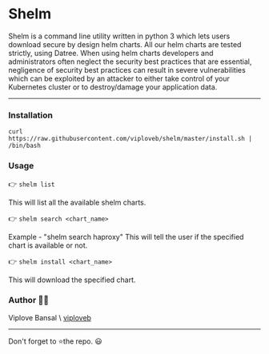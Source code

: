 # Shelm

Shelm is a command line utility written in python 3 which lets users download secure by design helm charts. All our helm charts are tested strictly, using Datree.
When using helm charts developers and administrators often neglect the security best practices that are essential, negligence of security best practices can result in severe vulnerabilities which can be exploited by an attacker to either take control of your Kubernetes cluster or to destroy/damage your application data.

---

### Installation
    curl https://raw.githubusercontent.com/viploveb/shelm/master/install.sh | /bin/bash

 ### Usage 
 
 👉  `shelm list`
 
 This will list all the available shelm charts.
 
 👉 `shelm search <chart_name>`
 
Example - "shelm search haproxy" This will tell the user if the specified chart is available or not.
 
 👉 `shelm install <chart_name>`

This will download the specified chart.

### Author 👨‍💻
Viplove Bansal \\ [viploveb](https://github.com/viploveb)

---
Don't forget to ⭐the repo. 😃
